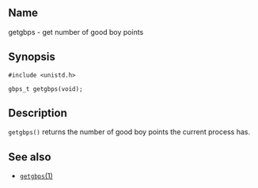 ## Name

getgbps - get number of good boy points

## Synopsis

```**c++
#include <unistd.h>

gbps_t getgbps(void);
```

## Description

`getgbps()` returns the number of good boy points the current process has.

## See also

* [`getgbps`(1)](../man1/getgbps.md)
